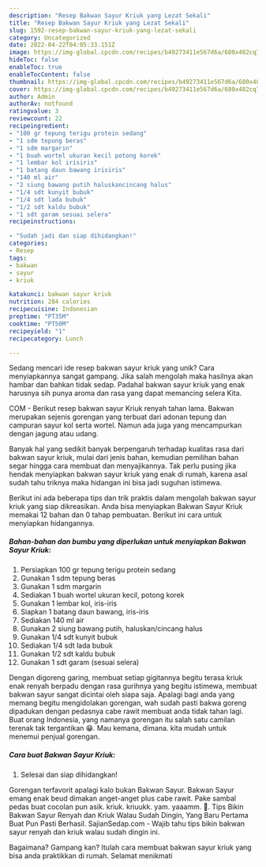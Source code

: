 ```yaml
---
description: "Resep Bakwan Sayur Kriuk yang Lezat Sekali"
title: "Resep Bakwan Sayur Kriuk yang Lezat Sekali"
slug: 1592-resep-bakwan-sayur-kriuk-yang-lezat-sekali
category: Uncategorized
date: 2022-04-22T04:05:33.151Z
image: https://img-global.cpcdn.com/recipes/b49273411e567d6a/680x482cq70/bakwan-sayur-kriuk-foto-resep-utama.jpg
hideToc: false
enableToc: true
enableTocContent: false
thumbnail: https://img-global.cpcdn.com/recipes/b49273411e567d6a/680x482cq70/bakwan-sayur-kriuk-foto-resep-utama.jpg
cover: https://img-global.cpcdn.com/recipes/b49273411e567d6a/680x482cq70/bakwan-sayur-kriuk-foto-resep-utama.jpg
author: Admin
authorAv: notfound
ratingvalue: 3
reviewcount: 22
recipeingredient:
- "100 gr tepung terigu protein sedang"
- "1 sdm tepung beras"
- "1 sdm margarin"
- "1 buah wortel ukuran kecil potong korek"
- "1 lembar kol irisiris"
- "1 batang daun bawang irisiris"
- "140 ml air"
- "2 siung bawang putih haluskancincang halus"
- "1/4 sdt kunyit bubuk"
- "1/4 sdt lada bubuk"
- "1/2 sdt kaldu bubuk"
- "1 sdt garam sesuai selera"
recipeinstructions:

- "Sudah jadi dan siap dihidangkan!"
categories:
- Resep
tags:
- bakwan
- sayur
- kriuk

katakunci: bakwan sayur kriuk 
nutrition: 284 calories
recipecuisine: Indonesian
preptime: "PT35M"
cooktime: "PT50M"
recipeyield: "1"
recipecategory: Lunch

---
```





Sedang mencari ide resep bakwan sayur kriuk yang unik? Cara menyiapkannya sangat gampang. Jika salah mengolah maka hasilnya akan hambar dan bahkan tidak sedap. Padahal bakwan sayur kriuk yang enak harusnya sih punya aroma dan rasa yang dapat memancing selera Kita.





COM - Berikut resep bakwan sayur Kriuk renyah tahan lama. Bakwan merupakan sejenis gorengan yang terbuat dari adonan tepung dan campuran sayur kol serta wortel. Namun ada juga yang mencampurkan dengan jagung atau udang.

Banyak hal yang sedikit banyak berpengaruh terhadap kualitas rasa dari bakwan sayur kriuk, mulai dari jenis bahan, kemudian pemilihan bahan segar hingga cara membuat dan menyajikannya. Tak perlu pusing jika hendak menyiapkan bakwan sayur kriuk yang enak di rumah, karena asal sudah tahu triknya maka hidangan ini bisa jadi suguhan istimewa.






Berikut ini ada beberapa tips dan trik praktis dalam mengolah bakwan sayur kriuk yang siap dikreasikan. Anda bisa menyiapkan Bakwan Sayur Kriuk memakai 12 bahan dan 0 tahap pembuatan. Berikut ini cara untuk menyiapkan hidangannya.

<!--inarticleads1-->

##### Bahan-bahan dan bumbu yang diperlukan untuk menyiapkan Bakwan Sayur Kriuk:

1. Persiapkan 100 gr tepung terigu protein sedang
1. Gunakan 1 sdm tepung beras
1. Gunakan 1 sdm margarin
1. Sediakan 1 buah wortel ukuran kecil, potong korek
1. Gunakan 1 lembar kol, iris-iris
1. Siapkan 1 batang daun bawang, iris-iris
1. Sediakan 140 ml air
1. Gunakan 2 siung bawang putih, haluskan/cincang halus
1. Gunakan 1/4 sdt kunyit bubuk
1. Sediakan 1/4 sdt lada bubuk
1. Gunakan 1/2 sdt kaldu bubuk
1. Gunakan 1 sdt garam (sesuai selera)


Dengan digoreng garing, membuat setiap gigitannya begitu terasa kriuk enak renyah berpadu dengan rasa gurihnya yang begitu istimewa, membuat bakwan sayur sangat dicintai oleh siapa saja. Apalagi bagi anda yang memang begitu mengidolakan gorengan, wah sudah pasti bakwa goreng dipadukan dengan pedasnya cabe rawit membuat anda tidak tahan lagi. Buat orang Indonesia, yang namanya gorengan itu salah satu camilan terenak tak tergantikan 😁. Mau kemana, dimana. kita mudah untuk menemui penjual gorengan. 

<!--inarticleads2-->

##### Cara buat Bakwan Sayur Kriuk:


1. Selesai dan siap dihidangkan!

Gorengan terfavorit apalagi kalo bukan Bakwan Sayur. Bakwan Sayur emang enak beud dimakan anget-anget plus cabe rawit. Pake sambal pedas buat cocolan pun asik. kriuk. kriuukk. yam. yaaamm. 🤤. Tips Bikin Bakwan Sayur Renyah dan Kriuk Walau Sudah Dingin, Yang Baru Pertama Buat Pun Pasti Berhasil. SajianSedap.com - Wajib tahu tips bikin bakwan sayur renyah dan kriuk walau sudah dingin ini. 

Bagaimana? Gampang kan? Itulah cara membuat bakwan sayur kriuk yang bisa anda praktikkan di rumah. Selamat menikmati
